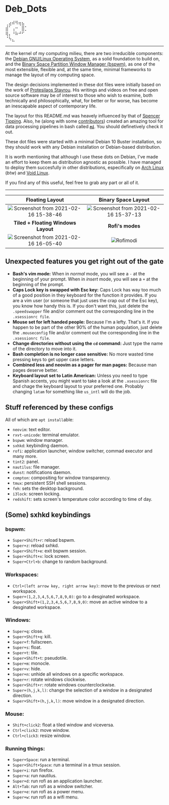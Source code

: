 # Deb_Dots
⢀⣴⠾⠻⢶⣦⠀  
⣾⠁⢠⠒⠀⣿⡁  
⢿⡄⠘⠷⠚⠋⠀  
⠈⠳⣄⠀⠀⠀
   
---     

At the kernel of my computing milieu, there are two irreducible components: the [Debian GNU/Linux Operating System](https://www.debian.org/), as a solid foundation to build on, and the [Binary Space Partition Window Manager (bspwm)](https://github.com/baskerville/bspwm), as one of the most extensible, flexible and, at the same time, minimal frameworks to manage the layout of my computing space.

   The design decisions implemented in these dot files were initially based on the work of [Protesilaos Stavrou](https://protesilaos.com/). His writings and videos on free and open source software may be of interest to those who wish to examine, both technically and philosophically, what, for better or for worse, has become an inescapable aspect of contemporary life.
 
   The layout for this README.md was heavely influenced by that of [Spencer Tipping](https://github.com/spencertipping/dotfiles). Also, he (along with some [contributors](https://github.com/spencertipping/ni/graphs/contributors)) created an amazing tool for data processing pipelines in bash called [**_`ni`_**](https://github.com/spencertipping/ni). You should definetively check it out.
 
   These dot files were started with a minimal Debian 10 Buster installation, so they should work with any Debian installation or Debian-based distribution. 
     
   It is worth mentioning that although I use these dots on Debian, I've made an effort to keep them as distribution agnostic as possible. I have managed to deploy them succesfully in other distributions, especifically on [Arch Linux](https://archlinux.org/) (_btw_) and [Void Linux](https://voidlinux.org/). 

   If you find any of this useful, feel free to grab any part or all of it.

 ---
 
 **Floating Layout** |  **Binary Space Layout**
:-------: | :-------:
![Screenshot from 2021-02-16 15-38-46](https://user-images.githubusercontent.com/64110504/108127531-f987b280-7070-11eb-9075-1f406b222c73.png) | ![Screenshot from 2021-02-16 15-37-13](https://user-images.githubusercontent.com/64110504/108127578-0dcbaf80-7071-11eb-9055-0297cc7d1eb3.png)
**Tiled + Floating Windows Layout** | **Rofi's modes**
![Screenshot from 2021-02-16 16-05-40](https://user-images.githubusercontent.com/64110504/108127628-24720680-7071-11eb-8504-49a7d652d007.png) | ![Rofimodi](https://user-images.githubusercontent.com/64110504/108127676-36ec4000-7071-11eb-9b05-57f046b326d7.gif)


## Unexpected features you get right out of the gate
- **Bash's vim mode:** When in _normal_ mode, you will see a `-` at the beginning of your prompt. When in _insert_ mode, you will see a `+` at the beginning of the prompt. 
- **Caps Lock key is swapped with Esc key:** Caps Lock has way too much of a good position in they keyboard for the function it provides. If you are a vim user (or someone that just uses the crap out of the Esc key), you know how handy this is. If you don't want this, just delete the `.speedswapper` file and/or comment out the corresponding line in the `.xsessionrc file`.
- **Mouse set for left handed people:** Because I'm a lefty. That's it. If you happen to be part of the other 90% of the human population, just delete the  `.mouseconfig` file and/or comment out the corresponding line in the `.xsessionrc file`.  
- **Change directories without using the `cd` command:** Just type the name of the directory to move into it. 
- **Bash completion is no longer case sensitive:** No more wasted time pressing keys to get upper case letters.
- **Combined less and neovim as a pager for man pages:** Because man pages deserve better.
- **Keyboard layout set to Latin American:** Unless you need to type Spanish accents, you might want to take a look at the `.xsessionrc` file and chage the keyboard layout to your preferred one. Probably changing  `latam` for something like `us_intl` will do the job.


## Stuff referenced by these configs
All of which are `apt install`able:

- `neovim`: text editor.
- `rxvt-unicode`: terminal emulator.
- `bspwm`: window manager.
- `sxhkd`: keybinding daemon.
- `rofi`: application launcher, window switcher, commad executor and many more.
- `tint2`: panel.
- `nautilus`: file manager.
- `dunst`: notifications daemon.
- `compton`: compositing for window transparency.
- `tmux`: persistent SSH shell sessions.
- `feh`: sets the desktop background.
- `i3lock`: screen locking.
- `redshift`: sets screen's temperature color according to time of day.


## (Some) sxhkd keybindings

### bspwm:
- `Super+Shift+r`: reload bspwm.
- `Super+z`: reload sxhkd.
- `Super+Shift+e`: exit bspwm session.
- `Super+Shift+x`: lock screen.
- `Super+Ctrl+b`: change to random background.

### Workspaces:
- `Ctrl+(left arrow key, right arrow key)`: move to the previous or next workspace. 
- `Super+(1,2,3,4,5,6,7,8,9,0)`: go to a desginated workspace.
- `Super+Shift+(1,2,3,4,5,6,7,8,9,0)`: move an active window to a desginated workspace.

### Windows:
- `Super+q`: close.
- `Super+Shift+q`: kill. 
- `Super+f`: fullscreen. 
- `Super+s`: float. 
- `Super+t`: tile. 
- `Super+Shift+t`: pseudotile.
- `Super+m`: monocle.
- `Super+v`: hide.
- `Super+n`: unhide all windows on a specific workspace.
- `Super+r`: rotate windows clockwise.
- `Super+Shift+r`: rotate windows counterclockwise.
- `Super+(h,j,k,l)`: change the selection of a window in a designated direction.
- `Super+Shift+(h,j,k,l)`: move window in a designated direction.

### Mouse:
- `Shift+click2`: float a tiled window and viceversa.
- `Ctrl+click2`: move window.
- `Ctrl+click3`: resize window.

### Running things:
- `Super+Space`: run a terminal.
- `Super+Shift+Space`: run a terminal in a tmux session.
- `Super+i`: run firefox.
- `Super+a`: run nautilus.
- `Super+d`: run rofi as an application launcher.
- `Alt+Tab`: run rofi as a window switcher.
- `Super+e`: run rofi as a power menu. 
- `Super+w`: run rofi as a wifi menu.
